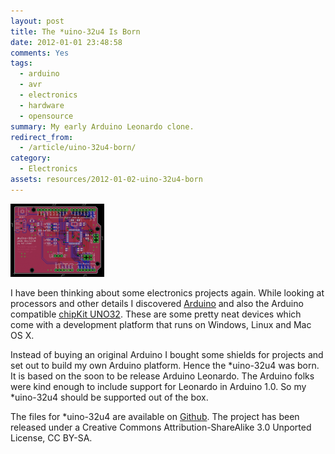 ```yaml
---
layout: post
title: The *uino-32u4 Is Born
date: 2012-01-01 23:48:58
comments: Yes
tags:
  - arduino
  - avr
  - electronics
  - hardware
  - opensource
summary: My early Arduino Leonardo clone.
redirect_from:
  - /article/uino-32u4-born/
category:
  - Electronics
assets: resources/2012-01-02-uino-32u4-born
---
```


![*uino-32u4](/resources/2012-01-02-uino-32u4-born/uino-32u4-brd-150x117.png)

I have been thinking about some electronics projects again. While looking at processors and other details I discovered [Arduino](http://arduino.cc) and also the Arduino compatible [chipKit UNO32](http://www.digilentinc.com/Products/Detail.cfm?NavPath=2,892,893&Prod=CHIPKIT-UNO32). These are some pretty neat devices which come with a development platform that runs on Windows, Linux and Mac OS X.

Instead of buying an original Arduino I bought some shields for projects and set out to build my own Arduino platform. Hence the *uino-32u4 was born. It is based on the soon to be release Arduino Leonardo. The Arduino folks were kind enough to include support for Leonardo in Arduino 1.0. So my *uino-32u4 should be supported out of the box.

The files for *uino-32u4 are available on [Github](https://github.com/adilinden/uino-32u4). The project has been released under a Creative Commons Attribution-ShareAlike 3.0 Unported License, CC BY-SA.
